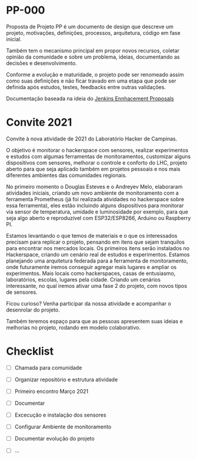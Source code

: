 # PP-000

Proposta de Projeto
PP é um documento de design que descreve um projeto, motivações, definições, processos, arquitetura, código em fase inicial. 

Também tem o mecanismo principal em propor novos recursos, coletar opinião da comunidade e sobre um problema, ideias, documentando as decisões e desenvolvimento.

Conforme a evolução e maturidade, o projeto pode ser renomeado assim como suas definições e não ficar travado em uma etapa que pode ser definida após estudos, testes, feedbacks entre outras validações.

Documentação baseada na ideia do [Jenkins Ennhacement Proposals](https://github.com/jenkinsci/jep)

# Convite 2021
Convite à nova atividade de 2021 do Laboratório Hacker de Campinas.

O objetivo é monitorar o hackerspace com sensores, realizar experimentos e estudos com algumas ferramentas de monitoramentos, customizar alguns dispositivos com sensores, melhorar o controle e conforto do LHC, projeto aberto para que seja aplicado também em projetos pessoais e nos mais diferentes ambientes das comunidades regionais.

No primeiro momento o Douglas Esteves e o Andreyev Melo, elaboraram atividades iniciais, criando um novo ambiente de monitoramento com a ferramenta Prometheus (já foi realizada atividades no hackerspace sobre essa ferramenta), eles estão incluindo alguns dispositivos para 
monitorar via sensor de temperatura, umidade e luminosidade por exemplo, para que seja algo aberto e reproduzível com ESP32/ESP8266, Arduino ou Raspberry PI. 

Estamos levantando o que temos de materiais e o que os interessados precisam para replicar o projeto, pensando em itens que sejam tranquilos para encontrar nos mercados locais.
Os primeiros itens serão instalados no Hackerspace, criando um cenário real de estudos e experimentos. Estamos planejando uma arquitetura federada para a ferramenta de monitoramento, onde futuramente iremos conseguir agregar mais lugares e ampliar os experimentos. Mais locais como hackerspaces, casas de entusiasmo, laboratórios, escolas, lugares pela cidade. Criando um cenários interessante, no qual iremos ativar uma fase 2 do projeto, com novos tipos de sensores.

Ficou curioso? Venha participar da nossa atividade e acompanhar o desenrolar do projeto.

Também teremos espaço para que as pessoas apresentem suas ideias e melhorias no projeto, rodando em modelo colaborativo.

# Checklist
- [ ] Chamada para comunidade
- [ ] Organizar repositório e estrutura atividade
- [ ] Primeiro encontro Março 2021
- [ ] Documentar
- [ ] Excecução e instalação dos sensores
- [ ] Configurar Ambiente de monitoramento
- [ ] Documentar evolução do projeto
- [ ] ...

